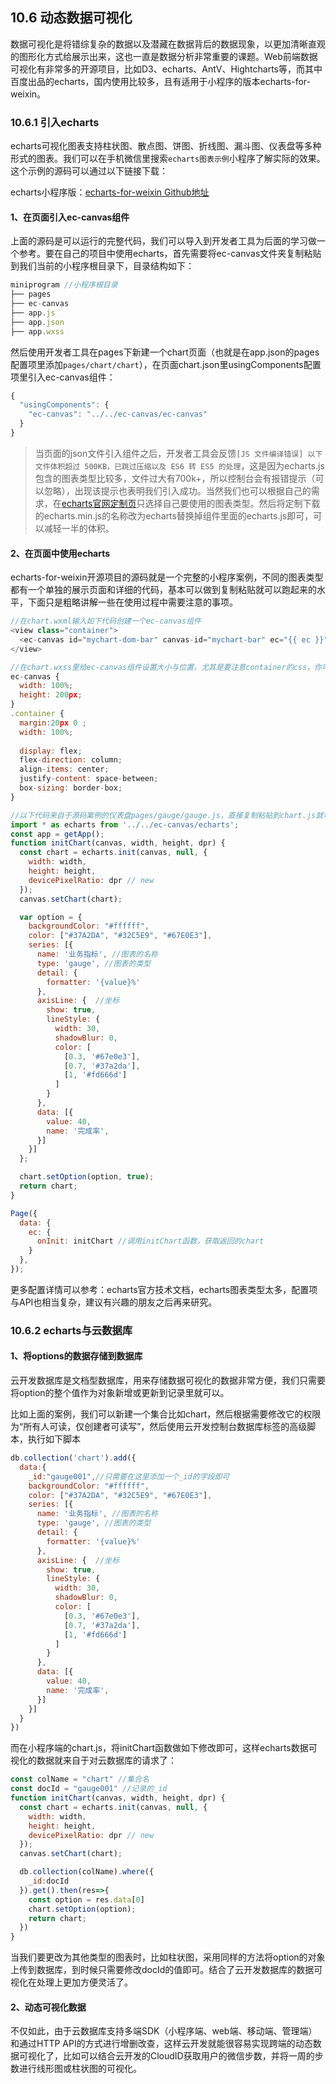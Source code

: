 ## 10.6 动态数据可视化
数据可视化是将错综复杂的数据以及潜藏在数据背后的数据现象，以更加清晰直观的图形化方式给展示出来，这也一直是数据分析非常重要的课题。Web前端数据可视化有非常多的开源项目，比如D3、echarts、AntV、Hightcharts等，而其中百度出品的echarts，国内使用比较多，且有适用于小程序的版本echarts-for-weixin。

### 10.6.1 引入echarts
echarts可视化图表支持柱状图、散点图、饼图、折线图、漏斗图、仪表盘等多种形式的图表。我们可以在手机微信里搜索`echarts图表示例`小程序了解实际的效果。这个示例的源码可以通过以下链接下载：

echarts小程序版：[echarts-for-weixin Github地址](https://github.com/ecomfe/echarts-for-weixin)

#### 1、在页面引入ec-canvas组件
上面的源码是可以运行的完整代码，我们可以导入到开发者工具为后面的学习做一个参考。要在自己的项目中使用echarts，首先需要将ec-canvas文件夹复制粘贴到我们当前的小程序根目录下，目录结构如下：
```javascript
miniprogram //小程序根目录  
├── pages
├── ec-canvas
├── app.js
├── app.json
├── app.wxss     
```
然后使用开发者工具在pages下新建一个chart页面（也就是在app.json的pages配置项里添加`pages/chart/chart`），在页面chart.json里usingComponents配置项里引入ec-canvas组件：
```javascript
{
  "usingComponents": {
    "ec-canvas": "../../ec-canvas/ec-canvas"
  }
}
```
>当页面的json文件引入组件之后，开发者工具会反馈`[JS 文件编译错误] 以下文件体积超过 500KB，已跳过压缩以及 ES6 转 ES5 的处理`，这是因为echarts.js包含的图表类型比较多，文件过大有700k+，所以控制台会有报错提示（可以忽略），出现该提示也表明我们引入成功。当然我们也可以根据自己的需求，在[echarts官网定制页](https://echarts.apache.org/zh/builder.html)只选择自己要使用的图表类型。然后将定制下载的echarts.min.js的名称改为echarts替换掉组件里面的echarts.js即可，可以减轻一半的体积。

#### 2、在页面中使用echarts
echarts-for-weixin开源项目的源码就是一个完整的小程序案例，不同的图表类型都有一个单独的展示页面和详细的代码，基本可以做到复制粘贴就可以跑起来的水平，下面只是粗略讲解一些在使用过程中需要注意的事项。
```javascript
//在chart.wxml输入如下代码创建一个ec-canvas组件
<view class="container">
  <ec-canvas id="mychart-dom-bar" canvas-id="mychart-bar" ec="{{ ec }}"></ec-canvas>
</view>

//在chart.wxss里给ec-canvas组件设置大小与位置，尤其是要注意container的css，你可以写在app.wxss作为全局样式，也可以写在单个页面里，取决你的开发需求
ec-canvas { 
  width: 100%;
  height: 200px; 
}
.container {
  margin:20px 0 ;
  width: 100%;
  
  display: flex;
  flex-direction: column;
  align-items: center;
  justify-content: space-between;
  box-sizing: border-box;
}

//以下代码来自于源码案例的仪表盘pages/gauge/gauge.js，直接复制粘贴到chart.js就可以看到效果了，使用起来非常方便
import * as echarts from '../../ec-canvas/echarts';
const app = getApp();
function initChart(canvas, width, height, dpr) {
  const chart = echarts.init(canvas, null, {
    width: width,
    height: height,
    devicePixelRatio: dpr // new
  });
  canvas.setChart(chart);

  var option = {
    backgroundColor: "#ffffff",
    color: ["#37A2DA", "#32C5E9", "#67E0E3"],
    series: [{
      name: '业务指标', //图表的名称
      type: 'gauge', //图表的类型
      detail: {
        formatter: '{value}%'
      },
      axisLine: {  //坐标
        show: true,
        lineStyle: {
          width: 30,
          shadowBlur: 0,
          color: [
            [0.3, '#67e0e3'],
            [0.7, '#37a2da'],
            [1, '#fd666d']
          ]
        }
      },
      data: [{
        value: 40,
        name: '完成率',
      }]
    }]
  };

  chart.setOption(option, true);
  return chart;
}

Page({
  data: {
    ec: {
      onInit: initChart //调用initChart函数，获取返回的chart
    }
  },
});
```
更多配置详情可以参考：echarts官方技术文档，echarts图表类型太多，配置项与API也相当复杂，建议有兴趣的朋友之后再来研究。

### 10.6.2 echarts与云数据库
#### 1、将options的数据存储到数据库
云开发数据库是文档型数据库，用来存储数据可视化的数据非常方便，我们只需要将option的整个值作为对象新增或更新到记录里就可以。

比如上面的案例，我们可以新建一个集合比如chart，然后根据需要修改它的权限为“所有人可读，仅创建者可读写”，然后使用云开发控制台数据库标签的高级脚本，执行如下脚本
```javascript
db.collection('chart').add({
  data:{
    _id:"gauge001",//只需要在这里添加一个_id的字段即可
    backgroundColor: "#ffffff",
    color: ["#37A2DA", "#32C5E9", "#67E0E3"],
    series: [{
      name: '业务指标', //图表的名称
      type: 'gauge', //图表的类型
      detail: {
        formatter: '{value}%'
      },
      axisLine: {  //坐标
        show: true,
        lineStyle: {
          width: 30,
          shadowBlur: 0,
          color: [
            [0.3, '#67e0e3'],
            [0.7, '#37a2da'],
            [1, '#fd666d']
          ]
        }
      },
      data: [{
        value: 40,
        name: '完成率',
      }]
    }]
  }
})
```
而在小程序端的chart.js，将initChart函数做如下修改即可，这样echarts数据可视化的数据就来自于对云数据库的请求了：
```javascript
const colName = "chart" //集合名
const docId = "gauge001" //记录的_id
function initChart(canvas, width, height, dpr) {
  const chart = echarts.init(canvas, null, {
    width: width,
    height: height,
    devicePixelRatio: dpr // new
  });
  canvas.setChart(chart);

  db.collection(colName).where({
    _id:docId
  }).get().then(res=>{
    const option = res.data[0]
    chart.setOption(option);
    return chart;
  })
}
```
当我们要更改为其他类型的图表时，比如柱状图，采用同样的方法将option的对象上传到数据库，到时候只需要修改docId的值即可。结合了云开发数据库的数据可视化在处理上更加方便灵活了。

#### 2、动态可视化数据
不仅如此，由于云数据库支持多端SDK（小程序端、web端、移动端、管理端）和通过HTTP API的方式进行增删改查，这样云开发就能很容易实现跨端的动态数据可视化了，比如可以结合云开发的CloudID获取用户的微信步数，并将一周的步数进行线形图或柱状图的可视化。